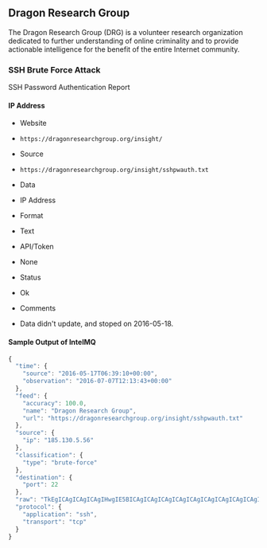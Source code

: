 ## Dragon Research Group

The Dragon Research Group (DRG) is a volunteer research organization dedicated
to further understanding of online criminality and to provide actionable
intelligence for the benefit of the entire Internet community.

### SSH Brute Force Attack

SSH Password Authentication Report

#### IP Address
>
* Website
 - `https://dragonresearchgroup.org/insight/`
* Source
 - `https://dragonresearchgroup.org/insight/sshpwauth.txt`
* Data
 - IP Address
* Format
 - Text
* API/Token
 - None
* Status
 - Ok
* Comments
 - Data didn't update, and stoped on 2016-05-18.

#### Sample Output of IntelMQ

```javascript
{
  "time": {
    "source": "2016-05-17T06:39:10+00:00",
    "observation": "2016-07-07T12:13:43+00:00"
  },
  "feed": {
    "accuracy": 100.0,
    "name": "Dragon Research Group",
    "url": "https://dragonresearchgroup.org/insight/sshpwauth.txt"
  },
  "source": {
    "ip": "185.130.5.56"
  },
  "classification": {
    "type": "brute-force"
  },
  "destination": {
    "port": 22
  },
  "raw": "TkEgICAgICAgICAgIHwgIE5BICAgICAgICAgICAgICAgICAgICAgICAgICAgICAgfCAgICAgMTg1LjEzMC41LjU2ICB8ICAyMDE2LTA1LTE3IDA2OjM5OjEwICB8ICBzc2hwd2F1dGg=",
  "protocol": {
    "application": "ssh",
    "transport": "tcp"
  }
}
```
